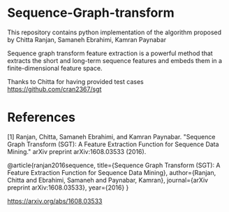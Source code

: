 # Sequence-Graph-transform

This repository contains python implementation of the algorithm proposed  by Chitta Ranjan, Samaneh Ebrahimi, Kamran Paynabar



Sequence graph transform feature extraction is a powerful method that extracts the short and long-term sequence features and embeds them in a finite-dimensional feature space.

Thanks to Chitta for having provided test cases https://github.com/cran2367/sgt 
# References 
[1] Ranjan, Chitta, Samaneh Ebrahimi, and Kamran Paynabar. "Sequence Graph Transform (SGT): A Feature Extraction Function for Sequence Data Mining." arXiv preprint arXiv:1608.03533 (2016).

@article{ranjan2016sequence, title={Sequence Graph Transform (SGT): A Feature Extraction Function for Sequence Data Mining}, author={Ranjan, Chitta and Ebrahimi, Samaneh and Paynabar, Kamran}, journal={arXiv preprint arXiv:1608.03533}, year={2016} }

https://arxiv.org/abs/1608.03533 


